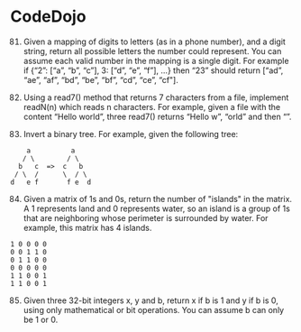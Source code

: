 # CodeDojo

81. Given a mapping of digits to letters (as in a phone number), and a digit string, return all possible letters the number could represent. You can assume each valid number in the mapping is a single digit. For example if {“2”: [“a”, “b”, “c”], 3: [“d”, “e”, “f”], …} then “23” should return [“ad”, “ae”, “af”, “bd”, “be”, “bf”, “cd”, “ce”, “cf"].

82. Using a read7() method that returns 7 characters from a file, implement readN(n) which reads n characters. For example, given a file with the content “Hello world”, three read7() returns “Hello w”, “orld” and then “”.

83. Invert a binary tree. For example, given the following tree:
``` 
    a          a
   / \        / \
  b   c  =>  c   b
 / \  /      \  / \
d   e f       f e  d
```

84. Given a matrix of 1s and 0s, return the number of "islands" in the matrix. A 1 represents land and 0 represents water, so an island is a group of 1s that are neighboring whose perimeter is surrounded by water. For example, this matrix has 4 islands.
```
1 0 0 0 0
0 0 1 1 0
0 1 1 0 0
0 0 0 0 0
1 1 0 0 1
1 1 0 0 1
```

85. Given three 32-bit integers x, y and b, return x if b is 1 and y if b is 0, using only mathematical or bit operations. You can assume b can only be 1 or 0.
